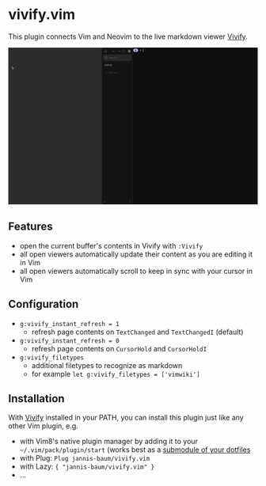 # vivify.vim

This plugin connects Vim and Neovim to the live markdown viewer
[Vivify](https://github.com/jannis-baum/Vivify).

<picture>
  <source media="(prefers-color-scheme: dark)" srcset="https://raw.githubusercontent.com/jannis-baum/assets/refs/heads/main/Vivify/showcase-dark.gif">
  <source media="(prefers-color-scheme: light)" srcset="https://raw.githubusercontent.com/jannis-baum/assets/refs/heads/main/Vivify/showcase-light.gif">
  <img alt="Showcase" src="https://raw.githubusercontent.com/jannis-baum/assets/refs/heads/main/Vivify/showcase-dark.gif">
</picture>

## Features

- open the current buffer's contents in Vivify with `:Vivify`
- all open viewers automatically update their content as you are editing it in Vim
- all open viewers automatically scroll to keep in sync with your cursor in Vim

## Configuration

- `g:vivify_instant_refresh = 1`
    - refresh page contents on `TextChanged` and `TextChangedI` (default)
- `g:vivify_instant_refresh = 0`
    - refresh page contents on `CursorHold` and `CursorHoldI`
- `g:vivify_filetypes`
    - additional filetypes to recognize as markdown
    - for example `let g:vivify_filetypes = ['vimwiki']`

## Installation

With [Vivify](https://github.com/jannis-baum/vivify) installed in your PATH, you
can install this plugin just like any other Vim plugin, e.g.

- with Vim8's native plugin manager by adding it to your
  `~/.vim/pack/plugin/start` (works best as a [submodule of your
  dotfiles](https://github.com/jannis-baum/dotfiles)
- with Plug: `Plug jannis-baum/vivify.vim`
- with Lazy: `{ "jannis-baum/vivify.vim" }`
- ...
